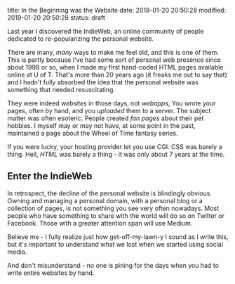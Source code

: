 title: In the Beginning was the Website
date: 2019-01-20 20:50:28
modified: 2019-01-20 20:50:28
status: draft

Last year I discovered the IndieWeb, an online community of people dedicated
to re-popularizing the personal website.

There are many, *many* ways to make me feel old, and this is one of them.
This is partly because I've had some sort of personal web presence since
about 1998 or so, when I made my first hand-coded HTML pages available
online at U of T.  That's more than 20 years ago (it freaks me out to say
that) and I hadn't fully absorbed the idea that the personal website was
something that needed resuscitating.

They were indeed *websites* in those days, not *webapps*, You wrote your
pages, often by hand, and you *uploaded* them to a server.  The subject
matter was often esoteric.  People created *fan pages* about their pet
hobbies.  I myself may or may not have, at some point in the past,
maintained a page about the Wheel of Time fantasy series.

If you were lucky, your hosting provider let you use CGI.  CSS was barely a
thing.  Hell, *HTML* was barely a thing - it was only about 7 years at the
time.

## Enter the IndieWeb

In retrospect, the decline of the personal website is blindingly obvious.
Owning and managing a personal domain, with a personal blog or a collection
of pages, is not something you see very often nowadays.  Most people who
have something to share with the world will do so on Twitter or Facebook.
Those with a greater attention span will use Medium.

Believe me - I fully realize just how get-off-my-lawn-y I sound as I write
this, but it's important to understand what we lost when we started using
social media.

And don't misunderstand - no one is pining for the days when
you had to write entire websites by hand.

